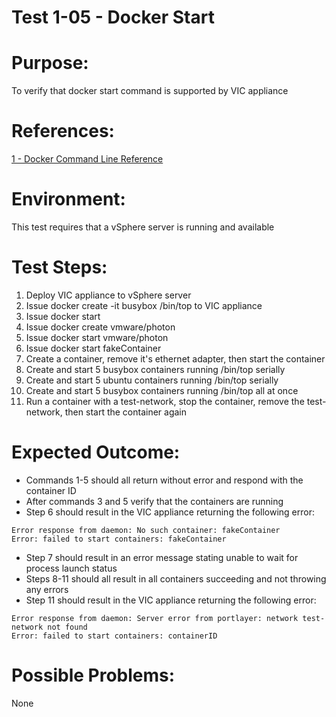 Test 1-05 - Docker Start
=======

# Purpose:
To verify that docker start command is supported by VIC appliance

# References:
[1 - Docker Command Line Reference](https://docs.docker.com/engine/reference/commandline/start/)

# Environment:
This test requires that a vSphere server is running and available

# Test Steps:
1. Deploy VIC appliance to vSphere server
2. Issue docker create -it busybox /bin/top to VIC appliance
3. Issue docker start <containerID>
4. Issue docker create vmware/photon
5. Issue docker start vmware/photon <containerID>
6. Issue docker start fakeContainer
7. Create a container, remove it's ethernet adapter, then start the container
8. Create and start 5 busybox containers running /bin/top serially
9. Create and start 5 ubuntu containers running /bin/top serially
10. Create and start 5 busybox containers running /bin/top all at once
11. Run a container with a test-network, stop the container, remove the test-network, then start the container again

# Expected Outcome:
* Commands 1-5 should all return without error and respond with the container ID
* After commands 3 and 5 verify that the containers are running
* Step 6 should result in the VIC appliance returning the following error:
```
Error response from daemon: No such container: fakeContainer
Error: failed to start containers: fakeContainer
```
* Step 7 should result in an error message stating unable to wait for process launch status
* Steps 8-11 should all result in all containers succeeding and not throwing any errors
* Step 11 should result in the VIC appliance returning the following error:
```
Error response from daemon: Server error from portlayer: network test-network not found
Error: failed to start containers: containerID
```

# Possible Problems:
None
